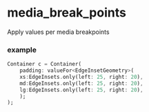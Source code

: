 # media_break_points

Apply values per media breakpoints

### example

```dart
Container c = Container(
    padding: valueFor<EdgeInsetGeometry>(
    xs:EdgeInsets.only(left: 25, right: 20),
    md:EdgeInsets.only(left: 25, right: 20),
    lg:EdgeInsets.only(left: 25, right: 20),
    );
);
 ```
